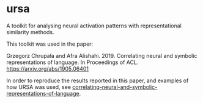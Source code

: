 # ursa

A toolkit for analysing neural activation patterns with representational similarity methods.

This toolkit was used in the paper:

Grzegorz Chrupała and Afra Alishahi. 2019. Correlating neural and symbolic representations of language. In Proceedings of ACL. https://arxiv.org/abs/1905.06401

In order to reproduce the results reported in this paper, and examples of how URSA was used, see [correlating-neural-and-symbolic-representations-of-language](https://github.com/gchrupala/correlating-neural-and-symbolic-representations-of-language).
